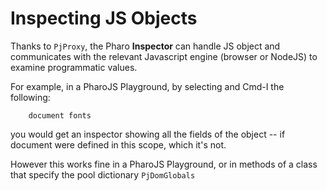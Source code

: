 # Inspecting JS Objects

Thanks to `PjProxy`, the Pharo **Inspector** can handle JS object and communicates with the
relevant Javascript engine (browser or NodeJS) to examine programmatic values.

For example, in a PharoJS Playground, by selecting and Cmd-I the following:
```JS
	document fonts
```
you would get an inspector showing all the fields of the object
-- if document were defined in this scope, which it's not.

However this works fine in a PharoJS Playground, or in
methods of a class that specify the pool dictionary `PjDomGlobals`